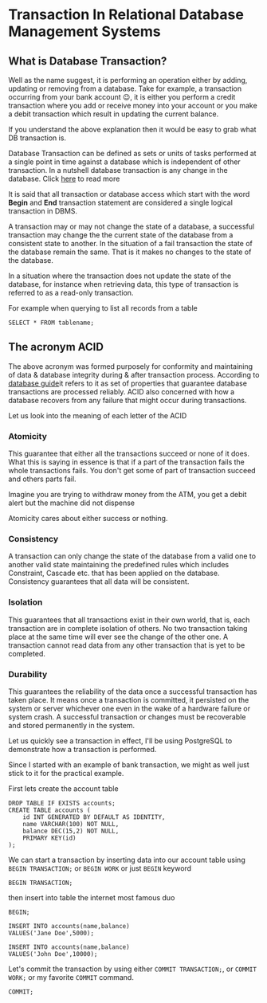 # Transaction In Relational Database Management Systems

## What is Database Transaction? 

Well as the name suggest, it is performing an operation either by adding, updating or removing from a database. Take for example, a transaction occurring from your bank account 😉️, it is either you perform a credit transaction where you add or receive money into your account or you make a debit transaction which result in updating the current balance.

If you understand the above explanation then it would be easy to grab what DB transaction is.

Database Transaction can be defined as sets or units of tasks performed at a single point in time against a database which is independent of other transaction. In a nutshell database transaction is any change in the database. Click [here](https://www.guru99.com/dbms-transaction-management.html) to read more

It is said that all transaction or database access which start with the word **Begin** and **End** transaction statement are considered a single logical transaction in DBMS.

A transaction may or may not change the state of a database, a successful transaction may change the the current state of the database from a consistent state to another. In the situation of a fail transaction the state of the database remain the same. That is it makes no changes to the state of the database.

In a situation where the transaction does not update the state of the database, for instance when retrieving data, this type of transaction is referred to as a read-only transaction.

For example when querying to list all records from a table

`SELECT * FROM tablename;`

## The acronym ACID
The above acronym was formed purposely for conformity and maintaining of data & database integrity during & after transaction process. According to [database guide](https://database.guide/sql-transactions-tutorial/)it refers to it as set of properties that guarantee database transactions are processed reliably. ACID also concerned with how a database recovers from any failure that might occur during transactions.

Let us look into the meaning of each letter of the ACID

### Atomicity
This guarantee that either all the transactions succeed or none of it does. What this is saying in essence is that if a part of the transaction fails the whole transactions fails. You don't get some of part of transaction succeed and others parts fail. 

Imagine you are trying to withdraw money from the ATM, you get a debit alert but the machine did not dispense

Atomicity cares about either success or nothing.


### Consistency
A transaction can only change the state of the database from a valid one to another valid state maintaining the predefined rules which includes Constraint, Cascade etc. that has been applied on the database. Consistency guarantees that all data will be consistent.

### Isolation
This guarantees that all transactions exist in their own world, that is, each transaction are in complete isolation of others. No two transaction taking place at the same time will ever see the change of the other one. A transaction cannot read data from any other transaction that is yet to be completed.

### Durability
This guarantees the reliability of the data once a successful transaction has taken place. It means once a transaction is committed, it persisted on the system or server whichever one even in the wake of a hardware failure or system crash. A successful transaction or changes must be recoverable and stored permanently in the system.

Let us quickly see a transaction in effect, I'll be using PostgreSQL to demonstrate how a transaction is performed.

Since I started with an example of bank transaction, we might as well just stick to it for the practical example.

First lets create the account table

```
DROP TABLE IF EXISTS accounts;
CREATE TABLE accounts (
    id INT GENERATED BY DEFAULT AS IDENTITY,
    name VARCHAR(100) NOT NULL,
    balance DEC(15,2) NOT NULL,
    PRIMARY KEY(id)
);
```


We can start a transaction by inserting data into our account table using `BEGIN TRANSACTION;` or `BEGIN WORK` or just `BEGIN` keyword
```
BEGIN TRANSACTION;
```



then insert into table the internet most famous duo

```
BEGIN;

INSERT INTO accounts(name,balance)
VALUES('Jane Doe',5000);

INSERT INTO accounts(name,balance)
VALUES('John Doe',10000);
```


Let's commit the transaction by using either `COMMIT TRANSACTION;`, or `COMMIT WORK;` or my favorite `COMMIT` command.

```
COMMIT;
```